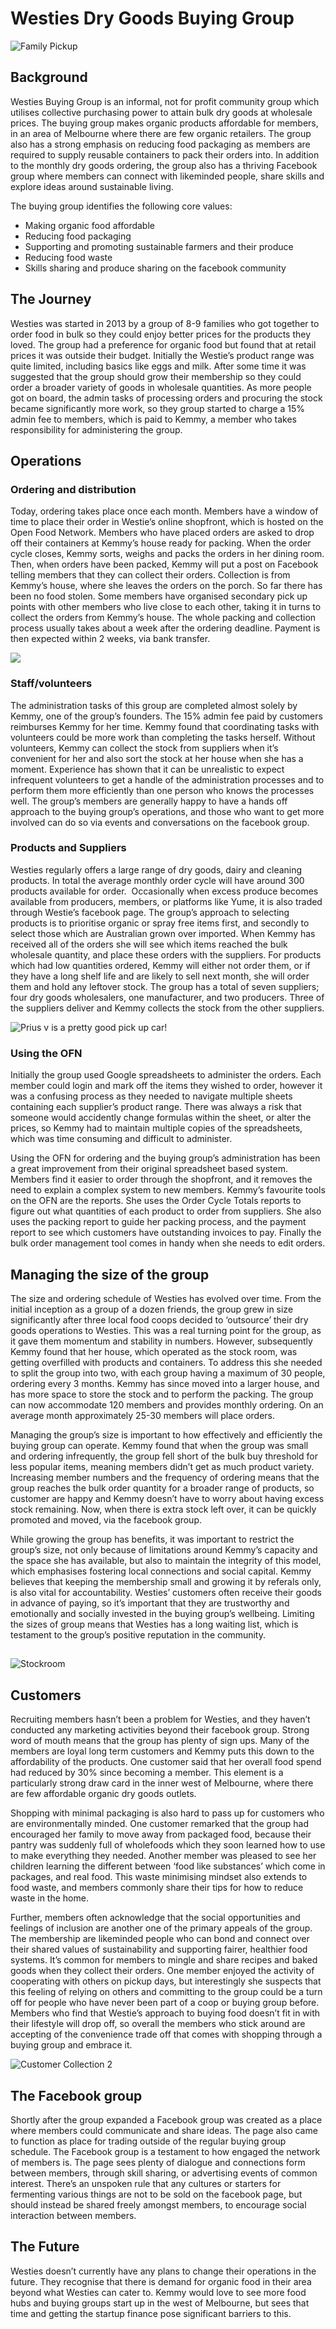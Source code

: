# Westies Dry Goods Buying Group

  


![](https://openfoodnetwork.org/wp-content/uploads/2016/10/Family-Pickup.jpg "Family Pickup")

## Background

Westies Buying Group is an informal, not for profit community group which utilises collective purchasing power to attain bulk dry goods at wholesale prices. The buying group makes organic products affordable for members, in an area of Melbourne where there are few organic retailers. The group also has a strong emphasis on reducing food packaging as members are required to supply reusable containers to pack their orders into. In addition to the monthly dry goods ordering, the group also has a thriving Facebook group where members can connect with likeminded people, share skills and explore ideas around sustainable living.

The buying group identifies the following core values:

* Making organic food affordable
* Reducing food packaging
* Supporting and promoting sustainable farmers and their produce
* Reducing food waste
* Skills sharing and produce sharing on the facebook community

## The Journey

Westies was started in 2013 by a group of 8-9 families who got together to order food in bulk so they could enjoy better prices for the products they loved. The group had a preference for organic food but found that at retail prices it was outside their budget. Initially the Westie’s product range was quite limited, including basics like eggs and milk. After some time it was suggested that the group should grow their membership so they could order a broader variety of goods in wholesale quantities. As more people got on board, the admin tasks of processing orders and procuring the stock became significantly more work, so they group started to charge a 15% admin fee to members, which is paid to Kemmy, a member who takes responsibility for administering the group.

## Operations

### Ordering and distribution

Today, ordering takes place once each month. Members have a window of time to place their order in Westie’s online shopfront, which is hosted on the Open Food Network. Members who have placed orders are asked to drop off their containers at Kemmy’s house ready for packing. When the order cycle closes, Kemmy sorts, weighs and packs the orders in her dining room. Then, when orders have been packed, Kemmy will put a post on Facebook telling members that they can collect their orders. Collection is from Kemmy’s house, where she leaves the orders on the porch. So far there has been no food stolen. Some members have organised secondary pick up points with other members who live close to each other, taking it in turns to collect the orders from Kemmy’s house. The whole packing and collection process usually takes about a week after the ordering deadline. Payment is then expected within 2 weeks, via bank transfer.

![](https://openfoodnetwork.org/wp-content/uploads/2016/10/IMG_20160930_160942.jpg)

### Staff/volunteers

The administration tasks of this group are completed almost solely by Kemmy, one of the group’s founders. The 15% admin fee paid by customers reimburses Kemmy for her time. Kemmy found that coordinating tasks with volunteers could be more work than completing the tasks herself. Without volunteers, Kemmy can collect the stock from suppliers when it’s convenient for her and also sort the stock at her house when she has a moment. Experience has shown that it can be unrealistic to expect infrequent volunteers to get a handle of the administration processes and to perform them more efficiently than one person who knows the processes well. The group’s members are generally happy to have a hands off approach to the buying group’s operations, and those who want to get more involved can do so via events and conversations on the facebook group.

### Products and Suppliers

Westies regularly offers a large range of dry goods, dairy and cleaning products. In total the average monthly order cycle will have around 300 products available for order.  Occasionally when excess produce becomes available from producers, members, or platforms like Yume, it is also traded through Westie’s facebook page. The group’s approach to selecting products is to prioritise organic or spray free items first, and secondly to select those which are Australian grown over imported. When Kemmy has received all of the orders she will see which items reached the bulk wholesale quantity, and place these orders with the suppliers. For products which had low quantities ordered, Kemmy will either not order them, or if they have a long shelf life and are likely to sell next month, she will order them and hold any leftover stock. The group has a total of seven suppliers; four dry goods wholesalers, one manufacturer, and two producers. Three of the suppliers deliver and Kemmy collects the stock from the other suppliers.

![](https://openfoodnetwork.org/wp-content/uploads/2016/10/Prius-v-is-a-pretty-good-pick-up-car.jpg "Prius v is a pretty good pick up car!")

### Using the OFN

Initially the group used Google spreadsheets to administer the orders. Each member could login and mark off the items they wished to order, however it was a confusing process as they needed to navigate multiple sheets containing each supplier’s product range. There was always a risk that someone would accidently change formulas within the sheet, or alter the prices, so Kemmy had to maintain multiple copies of the spreadsheets, which was time consuming and difficult to administer.

Using the OFN for ordering and the buying group’s administration has been a great improvement from their original spreadsheet based system. Members find it easier to order through the shopfront, and it removes the need to explain a complex system to new members. Kemmy’s favourite tools on the OFN are the reports. She uses the Order Cycle Totals reports to figure out what quantities of each product to order from suppliers. She also uses the packing report to guide her packing process, and the payment report to see which customers have outstanding invoices to pay. Finally the bulk order management tool comes in handy when she needs to edit orders.

## Managing the size of the group

The size and ordering schedule of Westies has evolved over time. From the initial inception as a group of a dozen friends, the group grew in size significantly after three local food coops decided to ‘outsource’ their dry goods operations to Westies. This was a real turning point for the group, as it gave them momentum and stability in numbers. However, subsequently Kemmy found that her house, which operated as the stock room, was getting overfilled with products and containers. To address this she needed to split the group into two, with each group having a maximum of 30 people, ordering every 3 months. Kemmy has since moved into a larger house, and has more space to store the stock and to perform the packing. The group can now accommodate 120 members and provides monthly ordering. On an average month approximately 25-30 members will place orders.

Managing the group’s size is important to how effectively and efficiently the buying group can operate. Kemmy found that when the group was small and ordering infrequently, the group fell short of the bulk buy threshold for less popular items, meaning members didn’t get as much product variety. Increasing member numbers and the frequency of ordering means that the group reaches the bulk order quantity for a broader range of products, so customer are happy and Kemmy doesn’t have to worry about having excess stock remaining. Now, when there is extra stock left over, it can be quickly promoted and moved, via the facebook group.

While growing the group has benefits, it was important to restrict the group’s size, not only because of limitations around Kemmy’s capacity and the space she has available, but also to maintain the integrity of this model, which emphasises fostering local connections and social capital. Kemmy believes that keeping the membership small and growing it by referals only, is also vital for accountability. Westies’ customers often receive their goods in advance of paying, so it’s important that they are trustworthy and emotionally and socially invested in the buying group’s wellbeing. Limiting the sizes of group means that Westies has a long waiting list, which is testament to the group’s positive reputation in the community.

## 

![](https://openfoodnetwork.org/wp-content/uploads/2016/10/Stockroom-Copy.jpg "Stockroom")

## Customers

Recruiting members hasn’t been a problem for Westies, and they haven’t conducted any marketing activities beyond their facebook group. Strong word of mouth means that the group has plenty of sign ups. Many of the members are loyal long term customers and Kemmy puts this down to the affordability of the products. One customer said that her overall food spend had reduced by 30% since becoming a member. This element is a particularly strong draw card in the inner west of Melbourne, where there are few affordable organic dry goods outlets.

Shopping with minimal packaging is also hard to pass up for customers who are environmentally minded. One customer remarked that the group had encouraged her family to move away from packaged food, because their pantry was suddenly full of wholefoods which they soon learned how to use to make everything they needed. Another member was pleased to see her children learning the different between ‘food like substances’ which come in packages, and real food. This waste minimising mindset also extends to food waste, and members commonly share their tips for how to reduce waste in the home.

Further, members often acknowledge that the social opportunities and feelings of inclusion are another one of the primary appeals of the group. The membership are likeminded people who can bond and connect over their shared values of sustainability and supporting fairer, healthier food systems. It’s common for members to mingle and share recipes and baked goods when they collect their orders. One member enjoyed the activity of cooperating with others on pickup days, but interestingly she suspects that this feeling of relying on others and committing to the group could be a turn off for people who have never been part of a coop or buying group before. Members who find that Westie’s approach to buying food doesn’t fit in with their lifestyle will drop off, so overall the members who stick around are accepting of the convenience trade off that comes with shopping through a buying group and embrace it.

![](https://openfoodnetwork.org/wp-content/uploads/2016/10/Customer-Collection-2.jpg "Customer Collection 2")

## The Facebook group

Shortly after the group expanded a Facebook group was created as a place where members could communicate and share ideas. The page also came to function as place for trading outside of the regular buying group schedule. The Facebook group is a testament to how engaged the network of members is. The page sees plenty of dialogue and connections form between members, through skill sharing, or advertising events of common interest. There’s an unspoken rule that any cultures or starters for fermenting various things are not to be sold on the facebook page, but should instead be shared freely amongst members, to encourage social interaction between members.

## The Future

Westies doesn’t currently have any plans to change their operations in the future. They recognise that there is demand for organic food in their area beyond what Westies can cater to. Kemmy would love to see more food hubs and buying groups start up in the west of Melbourne, but sees that time and getting the startup finance pose significant barriers to this.



